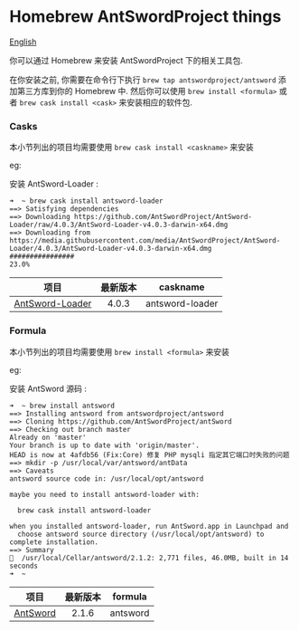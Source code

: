 Homebrew AntSwordProject things
==========================

[English](./README.md)

你可以通过 Homebrew 来安装 AntSwordProject 下的相关工具包.

在你安装之前, 你需要在命令行下执行 `brew tap antswordproject/antsword` 添加第三方库到你的 Homebrew 中. 然后你可以使用 `brew install <formula>` 或者 `brew cask install <cask>` 来安装相应的软件包.


### Casks

本小节列出的项目均需要使用 `brew cask install <caskname>` 来安装

eg: 

安装 AntSword-Loader :

```
➜  ~ brew cask install antsword-loader
==> Satisfying dependencies
==> Downloading https://github.com/AntSwordProject/AntSword-Loader/raw/4.0.3/AntSword-Loader-v4.0.3-darwin-x64.dmg
==> Downloading from https://media.githubusercontent.com/media/AntSwordProject/AntSword-Loader/4.0.3/AntSword-Loader-v4.0.3-darwin-x64.dmg
################                                                          23.0%
```

项目 | 最新版本 | caskname
:-:|:-:|:-:
[AntSword-Loader](https://github.com/AntSwordProject/AntSword-Loader) | 4.0.3 | antsword-loader

### Formula

本小节列出的项目均需要使用 `brew install <formula>` 来安装

eg: 

安装 AntSword 源码 :

```
➜  ~ brew install antsword
==> Installing antsword from antswordproject/antsword
==> Cloning https://github.com/AntSwordProject/antSword
==> Checking out branch master
Already on 'master'
Your branch is up to date with 'origin/master'.
HEAD is now at 4afdb56 (Fix:Core) 修复 PHP mysqli 指定其它端口时失败的问题
==> mkdir -p /usr/local/var/antsword/antData
==> Caveats
antsword source code in: /usr/local/opt/antsword

maybe you need to install antsword-loader with:

  brew cask install antsword-loader

when you installed antsword-loader, run AntSword.app in Launchpad and
  choose antsword source directory (/usr/local/opt/antsword) to complete installation.
==> Summary
🍺  /usr/local/Cellar/antsword/2.1.2: 2,771 files, 46.0MB, built in 14 seconds
➜  ~
```

项目 | 最新版本 | formula
:-:|:-:|:-:
[AntSword](https://github.com/AntSwordProject/AntSword) | 2.1.6 | antsword

